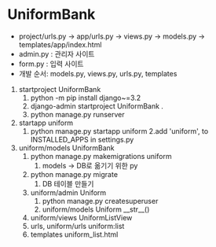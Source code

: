 # UniformBank
- project/urls.py -> app/urls.py -> views.py -> models.py -> templates/app/index.html
- admin.py : 관리자 사이트
- form.py : 입력 사이트
- 개발 순서: models.py, views.py, urls.py, templates
1. startproject UniformBank
    1. python -m pip install django~=3.2
    2. django-admin startproject UniformBank .
    3. python manage.py runserver
2. startapp uniform
   1. python manage.py startapp uniform
   2.add 'uniform', to INSTALLED_APPS in settings.py
3. uniform/models UniformBank
   1. python manage.py makemigrations uniform
      1. models -> DB로 옮기기 위한 py
   2. python manage.py migrate
      1. DB 테이블 만들기
   3. uniform/admin Uniform
      1. python manage.py createsuperuser
      2. uniform/models Uniform \_\_str\_\_()
   4. uniform/views UniformListView
   5. urls, uniform/urls uniform:list
   6. templates uniform_list.html
   